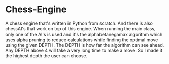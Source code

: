 # Chess-Engine
 A chess engine that's written in Python from scratch. And there is also chessAI's that work on top of this engine.  When running the main class, only one of the AI's is used and it's the alphabetanegamax algorithm which uses alpha pruning to reduce calculations while finding the optimal move using the given DEPTH. The DEPTH is how far the algorithm can see ahead. Any DEPTH above 4 will take a very long time to make a move. So I made it the highest depth the user can choose.
